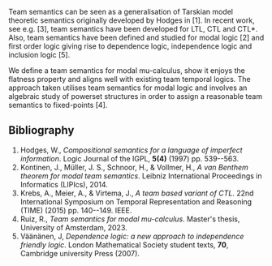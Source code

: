








Team semantics can be seen as a generalisation of Tarskian model theoretic semantics originally developed by Hodges in [1]. In recent work, see e.g. [3], team semantics have been developed for LTL, CTL and CTL*. Also, team semantics have been defined and studied for modal logic [2] and first order logic giving rise to dependence logic, independence logic and inclusion logic [5].

We define a team semantics for modal mu-calculus, show it enjoys the flatness property and aligns well with existing team temporal logics. The approach taken utilises team semantics for modal logic and involves an algebraic study of powerset structures in order to assign a reasonable team semantics to fixed-points [4].

## Bibliography

1.  Hodges, W., _Compositional semantics for a language of imperfect information_. Logic Journal of the IGPL, **5(4)** (1997) pp. 539--563.
2. Kontinen, J., Müller, J. S., Schnoor, H., & Vollmer, H., _A van Benthem theorem for modal team semantics_. Leibniz International Proceedings in Informatics (LIPIcs), 2014.
3. Krebs, A., Meier, A., & Virtema, J., _A team based variant of CTL_. 22nd International Symposium on Temporal Representation and Reasoning (TIME) (2015) pp. 140--149. IEEE.
4. Ruiz, R., _Team semantics for modal mu-calculus_. Master's thesis, University of Amsterdam, 2023.
5. Väänänen, J, _Dependence logic: a new approach to independence friendly logic_. London Mathematical Society student texts, **70**, Cambridge university Press (2007).

